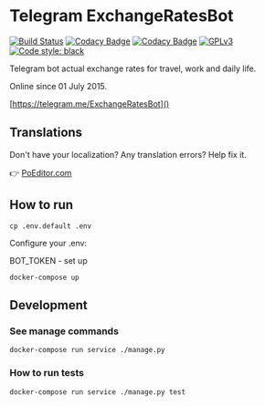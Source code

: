 # Telegram ExchangeRatesBot

[![Build Status](https://travis-ci.com/llybin/TelegramExchangeRatesBot.svg?branch=master)](https://travis-ci.com/llybin/TelegramExchangeRatesBot)
[![Codacy Badge](https://api.codacy.com/project/badge/Grade/ddb58369590944a69a53737837c8dd3b)](https://www.codacy.com/app/llybin/TelegramExchangeRatesBot?utm_source=github.com&amp;utm_medium=referral&amp;utm_content=llybin/TelegramExchangeRatesBot&amp;utm_campaign=Badge_Grade)
[![Codacy Badge](https://api.codacy.com/project/badge/Coverage/ddb58369590944a69a53737837c8dd3b)](https://www.codacy.com/app/llybin/TelegramExchangeRatesBot?utm_source=github.com&amp;utm_medium=referral&amp;utm_content=llybin/TelegramExchangeRatesBot&amp;utm_campaign=Badge_Coverage)
[![GPLv3](https://img.shields.io/badge/license-GPLv3-blue.svg)](LICENSE)
[![Code style: black](https://img.shields.io/badge/code%20style-black-000000.svg)](https://github.com/psf/black)

Telegram bot actual exchange rates for travel, work and daily life.

Online since 01 July 2015.

[https://telegram.me/ExchangeRatesBot]()

## Translations

Don't have your localization? Any translation errors? Help fix it.

👉 [PoEditor.com](https://poeditor.com/join/project/LLu8AztSPb)

## How to run

`cp .env.default .env`

Configure your .env:

BOT_TOKEN - set up

`docker-compose up`

## Development

### See manage commands

`docker-compose run service ./manage.py`

### How to run tests

`docker-compose run service ./manage.py test`
